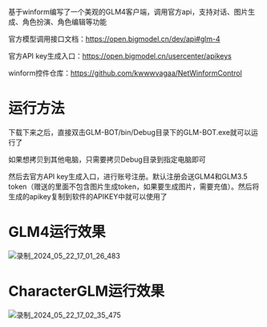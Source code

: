 基于winform编写了一个美观的GLM4客户端，调用官方api，支持对话、图片生成、角色扮演、角色编辑等功能

官方模型调用接口文档：https://open.bigmodel.cn/dev/api#glm-4

官方API key生成入口：https://open.bigmodel.cn/usercenter/apikeys

winform控件仓库：https://github.com/kwwwvagaa/NetWinformControl

# 运行方法
下载下来之后，直接双击GLM-BOT/bin/Debug目录下的GLM-BOT.exe就可以运行了

如果想拷贝到其他电脑，只需要拷贝Debug目录到指定电脑即可

然后去官方API key生成入口，进行账号注册。默认注册会送GLM4和GLM3.5 token（赠送的里面不包含图片生成token，如果要生成图片，需要充值）。然后将生成的apikey复制到软件的APIKEY中就可以使用了

# GLM4运行效果
![录制_2024_05_22_17_01_26_483](https://github.com/littlestone0806/GLM4-Client/assets/42195561/0b000041-ab21-44cc-916b-21add17874c3)

# CharacterGLM运行效果
![录制_2024_05_22_17_02_35_475](https://github.com/littlestone0806/GLM4-Client/assets/42195561/aa34f8a5-244f-4129-9054-6da62a539a42)
